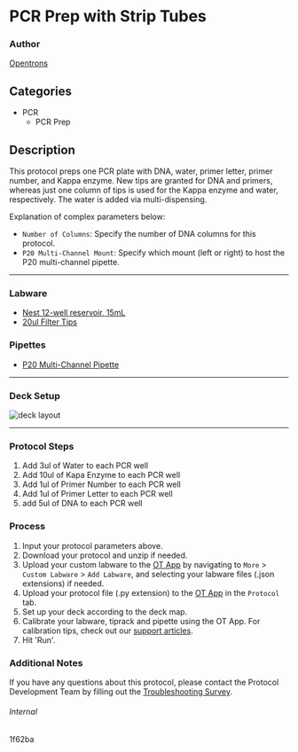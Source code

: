 # PCR Prep with Strip Tubes

### Author
[Opentrons](https://opentrons.com/)




## Categories
* PCR
	* PCR Prep

## Description
This protocol preps one PCR plate with DNA, water, primer letter, primer number, and Kappa enzyme. New tips are granted for DNA and primers, whereas just one column of tips is used for the Kappa enzyme and water, respectively. The water is added via multi-dispensing.


Explanation of complex parameters below:
* `Number of Columns`: Specify the number of DNA columns for this protocol.
* `P20 Multi-Channel Mount`: Specify which mount (left or right) to host the P20 multi-channel pipette.

---

### Labware
* [Nest 12-well reservoir, 15mL](https://shop.opentrons.com/nest-12-well-reservoirs-15-ml/)
* [20ul Filter Tips](https://shop.opentrons.com/opentrons-20ul-filter-tips/)
### Pipettes
* [P20 Multi-Channel Pipette](https://shop.opentrons.com/8-channel-electronic-pipette/)


---

### Deck Setup
![deck layout]()


---

### Protocol Steps
1. Add 3ul of Water to each PCR well
2. Add 10ul of Kapa Enzyme to each PCR well
3. Add 1ul of Primer Number to each PCR well
4. Add 1ul of Primer Letter to each PCR well
5. add 5ul of DNA to each PCR well

### Process
1. Input your protocol parameters above.
2. Download your protocol and unzip if needed.
3. Upload your custom labware to the [OT App](https://opentrons.com/ot-app) by navigating to `More` > `Custom Labware` > `Add Labware`, and selecting your labware files (.json extensions) if needed.
4. Upload your protocol file (.py extension) to the [OT App](https://opentrons.com/ot-app) in the `Protocol` tab.
5. Set up your deck according to the deck map.
6. Calibrate your labware, tiprack and pipette using the OT App. For calibration tips, check out our [support articles](https://support.opentrons.com/en/collections/1559720-guide-for-getting-started-with-the-ot-2).
7. Hit 'Run'.

### Additional Notes
If you have any questions about this protocol, please contact the Protocol Development Team by filling out the [Troubleshooting Survey](https://protocol-troubleshooting.paperform.co/).

###### Internal
1f62ba
